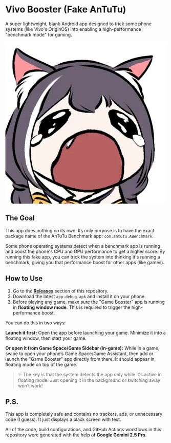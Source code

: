 # Vivo Booster (Fake AnTuTu)

A super lightweight, blank Android app designed to trick some phone systems (like Vivo's OriginOS) into enabling a high-performance "benchmark mode" for gaming.

![App Icon](./assets/readme_icon.webp)

## The Goal

This app does nothing on its own. Its only purpose is to have the exact package name of the AnTuTu Benchmark app: `com.antutu.ABenchMark`.

Some phone operating systems detect when a benchmark app is running and boost the phone's CPU and GPU performance to get a higher score. By running this fake app, you can trick the system into thinking it's running a benchmark, giving you that performance boost for other apps (like games).

## How to Use

1.  Go to the [**Releases**](https://github.com/LeTanVn/vivo-booster/releases) section of this repository.
2.  Download the latest `app-debug.apk` and install it on your phone.
3.  Before playing any game, make sure the "Game Booster" app is running in **floating window mode**. This is required to trigger the high-performance boost.

You can do this in two ways:

**Launch it first:**
Open the app before launching your game. Minimize it into a floating window, then start your game.

**Or open it from Game Space/Game Sidebar (in-game):**
While in a game, swipe to open your phone’s Game Space/Game Assistant, then add or launch the "Game Booster" app directly from there. It should appear in floating mode on top of the game.

> ✨ The key is that the system detects the app only while it's active in floating mode. Just opening it in the background or switching away won’t work!

## P.S.

This app is completely safe and contains no trackers, ads, or unnecessary code (I guess). It just displays a black screen with text.

All of the code, build configurations, and GitHub Actions workflows in this repository were generated with the help of **Google Gemini 2.5 Pro**.
